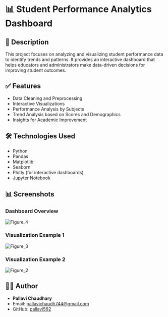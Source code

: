 
# 📊 Student Performance Analytics Dashboard

## 📌 Description
This project focuses on analyzing and visualizing student performance data to identify trends and patterns. It provides an interactive dashboard that helps educators and administrators make data-driven decisions for improving student outcomes.

## ✅ Features
- Data Cleaning and Preprocessing
- Interactive Visualizations
- Performance Analysis by Subjects
- Trend Analysis based on Scores and Demographics
- Insights for Academic Improvement

## 🛠 Technologies Used
- Python
- Pandas
- Matplotlib
- Seaborn
- Plotly (for interactive dashboards)
- Jupyter Notebook

## 📊 Screenshots

### Dashboard Overview
![Figure_4](https://github.com/user-attachments/assets/e4c83045-f84e-4b5a-b5d0-383fae3fb0a4)

### Visualization Example 1
![Figure_3](https://github.com/user-attachments/assets/aa7b1dfa-7df9-461f-8434-ef6b1966a26c)

### Visualization Example 2
![Figure_2](https://github.com/user-attachments/assets/a13a2240-92c9-449c-b526-3574b377cd2)

## 👩‍💻 Author
- **Pallavi Chaudhary**
- Email: pallavichaudh744@gmail.com
- GitHub: [pallavi562](https://github.com/pallavi562)

